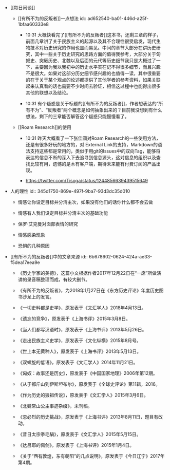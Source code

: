- [[每日闲谈]]
	 - [[有所不为的反叛者]]一点想法
id:: ad652540-ba01-446d-a25f-1bfaa60333e8
		 - 10:31 大概快看完了[[有所不为的反叛者]]这本书，还剩三章的样子，前面几章讲了关于民族主义的起源以及其不合理性很受启发，现代生物技术对历史研究的作用也显而易见。中间的章节大部分在讲历史研究，其中一些关于历史研究的思路方面的值得我参考，大部分关于匈奴史、突厥历史、北魏以及后面的元代等历史细节我只是大概过了一下，主要因为我以我初中的历史水平实在记不得很多细节，而且兴趣不是很大。如果对这部分历史细节感兴趣的也值得一读，其中很重要的在于关于某个观点的论述都提供了其他学者的参考资料，如果关联起来认真看的话也需要不少时间去验证，相信这过程中也能得出很多其他的联想以及结论。

		 - 10:31 有个疑惑是关于标题的[[有所不为的反叛者]]，作者想表达的“所有不为”、“反叛者”两个概念是如何抽象出来的？目前我没想到有什么想法，剩下的三章能否解答这个疑惑只能慢慢看了。

	 - [[Roam Research]]的使用
		 - 10:31 昨天大概看了一下张佳圆对Roam Research的一些使用方法，还是有很多好玩的地方的，对 External Link的支持，Markdown的语法支持这些都是常用的，类似于用git的Issues中的双向Tag，能够将表达的信息不断的深入下去追寻到信息源头，这对信息的组织以及查找比较有用，遗憾的是木有客户端，期待未来能有付费订阅的产品出现。

		 - https://twitter.com/Tisoga/status/1244856639439515649

- 人的理性
id:: 345d1750-869e-497f-9ba7-93d3dc35d010
	 - 情感让你设定目标并分清主次，如果没有他们的话你什么都不会去做

	 - 情感有人我们设定目标并分清主次的基础功能

	 - 保罗·艾克曼对面部表情的研究

	 - 情感感染现象

	 - 恐惧的几种原因

- [[有所不为的反叛者]]中的文章来源
id:: 6b678602-0624-424a-ae33-f5dea17eea9e
	 - 《历史学家的美德》，这篇小文根据作者2017年12月22日在“一席”所做演讲的录音稿整理而成，有较大删节。

	 - 《有所不为的反叛者》，为2018年1月27日在《东方历史评论》年度历史图书沙龙上的发言。

	 - 《一切史料都是史学》，原发表于《文汇学人》2018年4月13日。

	 - 《遗忘的竞争》，原发表于《上海书评》2015年3月8日。

	 - 《当人们都写汉语时》，原发表于《上海书评》2013年5月26日。

	 - 《走出民族主义史学》，原发表于《文化纵横》2015年8月号。

	 - 《世上本无黄种人》，原发表于《上海书评》2013年5月13日。

	 - 《双螺旋的低语》，原发表于《文汇学人》2014年11月21日。

	 - 《匈奴：故事还是历史》，原发表于《中国国家地理》2006年第12期。

	 - 《从于都斤山到伊斯坦布尔》，原发表于《全球史评论》第11辑，2016。

	 - 《作为历史的狼祖传说》，原发表于《文汇学人》2015年3月6日。

	 - 《北魏常山公主事迹杂缀》，未刊稿。

	 - 《忽必烈的历史挑战》，原发表于《上海书评》2013年8月11日，题目有改动。

	 - 《昔日太宗拳毛騧》，原发表于《文汇学人》2015年5月15日。

	 - 《达吕耶的佩剑》，原发表于《上海书评》2015年1月4日。

	 - 《关于“西有敦煌，东有朝阳”的几点说明》，原发表于《今日辽宁》2017年第4期。
